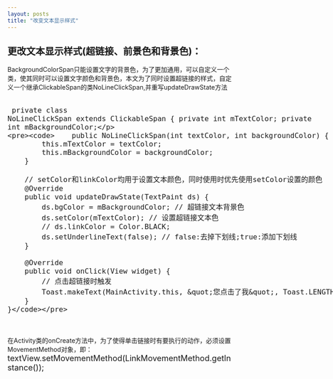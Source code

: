 ```yaml
---
layout: posts
title: "改变文本显示样式"
---
```


## 更改文本显示样式(超链接、前景色和背景色)：
BackgroundColorSpan只能设置文字的背景色，为了更加通用，可以自定义一个类，使其同时可以设置文字颜色和背景色，本文为了同时设置超链接的样式，自定义一个继承ClickableSpan的类NoLineClickSpan,并重写updateDrawState方法<br><br>
<font size=4px>
<xmp class="prettyprint linenums">
   private class NoLineClickSpan extends ClickableSpan {
		private int mTextColor;
		private int mBackgroundColor;

		public NoLineClickSpan(int textColor, int backgroundColor) {
			this.mTextColor = textColor;
			this.mBackgroundColor = backgroundColor;
		}

		// setColor和linkColor均用于设置文本颜色，同时使用时优先使用setColor设置的颜色
		@Override
		public void updateDrawState(TextPaint ds) {
			ds.bgColor = mBackgroundColor; // 超链接文本背景色
			ds.setColor(mTextColor); // 设置超链接文本色
			// ds.linkColor = Color.BLACK;
			ds.setUnderlineText(false); // false:去掉下划线;true:添加下划线
		}

		@Override
		public void onClick(View widget) {
			// 点击超链接时触发
			Toast.makeText(MainActivity.this, "您点击了我", Toast.LENGTH_SHORT).show();
		}
	}
</xmp>
</font>
<br><br>
在Activity类的onCreate方法中，为了使得单击链接时有要执行的动作，必须设置MovementMethod对象，即：<br>
<font size=4px>textView.setMovementMethod(LinkMovementMethod.getInstance());</font><br><br>